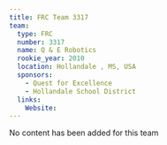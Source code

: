 ```yaml
---
title: FRC Team 3317
team:
  type: FRC
  number: 3317
  name: Q & E Robotics
  rookie_year: 2010
  location: Hollandale , MS, USA
  sponsors:
    - Quest for Excellence
    - Hollandale School District
  links:
    Website: 
---
```

No content has been added for this team